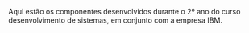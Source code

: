 Aqui estão os componentes desenvolvidos durante o 2º ano do curso desenvolvimento de sistemas, em conjunto com a empresa IBM.
